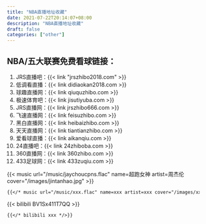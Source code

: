 ```yaml
---
title: "NBA直播地址收藏"
date: 2021-07-22T20:14:07+08:00
description: "NBA直播地址收藏"
draft: false
categories: ["other"]
---
```

<!--more-->

## NBA/五大联赛免费看球链接：
1. JRS直播吧：{{< link "jrszhibo2018.com" >}}
2. 低调看直播：{{< link didiaokan2018.com >}}
3. 球趣直播网：{{< link qiuquzhibo.com >}}
4. 极速体育吧：{{< link jisutiyuba.com >}}
5. JRS直播网：{{< link jrszhibo666.com >}}
6. 飞速直播网：{{< link feisuzhibo.com >}}
7. 黑白直播网：{{< link heibaizhibo.com >}}
8. 天天直播网：{{< link tiantianzhibo.com >}}
9. 爱看球直播：{{< link aikanqiu.com >}}
10. 24直播吧：{{< link 24zhiboba.com >}}
11. 360直播网：{{< link 360zhibo.com >}}
12. 433足球网：{{< link 433zuqiu.com >}}


{{< music url="/music/jaychoucpns.flac" name=超跑女神 artist=周杰伦 cover="/images/jintanhao.jpg" >}}

```markdown
{{</* music url="/music/xxx.flac" name=xxx artist=xxx cover="/images/xxx.jpg" */>}}
```

{{< bilibili BV1Sx411T7QQ >}}

```markdown
{{</* bilibili xxx */>}}
```




